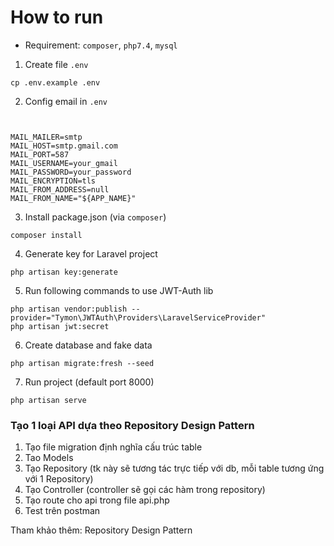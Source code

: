# How to run

* Requirement: `composer`, `php7.4`, `mysql`

1. Create file ```.env```
```
cp .env.example .env
```

2. Config email in  ```.env```
```


MAIL_MAILER=smtp
MAIL_HOST=smtp.gmail.com
MAIL_PORT=587
MAIL_USERNAME=your_gmail
MAIL_PASSWORD=your_password
MAIL_ENCRYPTION=tls
MAIL_FROM_ADDRESS=null
MAIL_FROM_NAME="${APP_NAME}"
```

3. Install package.json (via `composer`)
```
composer install
```

4. Generate key for Laravel project
```
php artisan key:generate
```

5. Run following commands to use JWT-Auth lib
```
php artisan vendor:publish --provider="Tymon\JWTAuth\Providers\LaravelServiceProvider"
php artisan jwt:secret
```

6. Create database and fake data
```
php artisan migrate:fresh --seed
```

7. Run project (default port 8000)
```
php artisan serve
```

### Tạo 1 loại API dựa theo Repository Design Pattern 
1. Tạo file migration định nghĩa cấu trúc table 
2. Tao Models 
3. Tạo Repository (tk này sẽ tương tác trực tiếp với db, mỗi table tương ứng với 1 Repository)
4. Tạo Controller (controller sẽ gọi các hàm trong repository)
5. Tạo route cho api trong file api.php
6. Test trên postman 

Tham khảo thêm: Repository Design Pattern  
